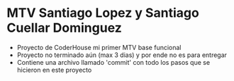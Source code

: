 # MTV Santiago Lopez y Santiago Cuellar Dominguez

- Proyecto de CoderHouse mi primer MTV base funcional
- Proyecto no terminado aún (max 3 dias) y por ende no es para entregar
- Contiene una archivo llamado 'commit' con todo los pasos que se hicieron en este proyecto
